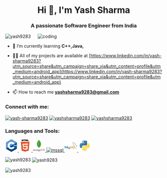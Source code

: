 <h1 align="center">Hi 👋, I'm Yash Sharma</h1>
<h3 align="center">A passionate Software Engineer from India</h3>

<img align="right" alt="coding" width="400" src="https://www.bing.com/th/id/OGC.54e37d8074ebcde1d96c77d7b2a7f310?pid=1.7&rurl=https%3a%2f%2fi.pinimg.com%2foriginals%2f54%2fe3%2f7d%2f54e37d8074ebcde1d96c77d7b2a7f310.gif&ehk=PrEGdwL4PhD7Z%2fwJCNJ7ZoCNkliX6f%2bNR0nwPKvtck4%3d">
<p align="left"> <img src="https://komarev.com/ghpvc/?username=yash9283&label=Profile%20views&color=0e75b6&style=flat" alt="yash9283" /> </p>

- 🌱 I’m currently learning **C++,Java,**

- 👨‍💻 All of my projects are available at [https://www.linkedin.com/in/yash-sharma9283?utm_source=share&utm_campaign=share_via&utm_content=profile&utm_medium=android_app](https://www.linkedin.com/in/yash-sharma9283?utm_source=share&utm_campaign=share_via&utm_content=profile&utm_medium=android_app)

- 📫 How to reach me **yashsharma9283@gmail.com**

<h3 align="left">Connect with me:</h3>
<p align="left">
<a href="https://linkedin.com/in/yash-sharma9283" target="blank"><img align="center" src="https://raw.githubusercontent.com/rahuldkjain/github-profile-readme-generator/master/src/images/icons/Social/linked-in-alt.svg" alt="yash-sharma9283" height="30" width="40" /></a>
<a href="https://fb.com/yashsharma9283" target="blank"><img align="center" src="https://raw.githubusercontent.com/rahuldkjain/github-profile-readme-generator/master/src/images/icons/Social/facebook.svg" alt="yashsharma9283" height="30" width="40" /></a>
<a href="https://instagram.com/yashsharma9283" target="blank"><img align="center" src="https://raw.githubusercontent.com/rahuldkjain/github-profile-readme-generator/master/src/images/icons/Social/instagram.svg" alt="yashsharma9283" height="30" width="40" /></a>
</p>

<h3 align="left">Languages and Tools:</h3>
<p align="left"> <a href="https://www.w3schools.com/cpp/" target="_blank" rel="noreferrer"> <img src="https://raw.githubusercontent.com/devicons/devicon/master/icons/cplusplus/cplusplus-original.svg" alt="cplusplus" width="40" height="40"/> </a> <a href="https://www.w3.org/html/" target="_blank" rel="noreferrer"> <img src="https://raw.githubusercontent.com/devicons/devicon/master/icons/html5/html5-original-wordmark.svg" alt="html5" width="40" height="40"/> </a> <a href="https://www.mongodb.com/" target="_blank" rel="noreferrer"> <img src="https://raw.githubusercontent.com/devicons/devicon/master/icons/mongodb/mongodb-original-wordmark.svg" alt="mongodb" width="40" height="40"/> </a> <a href="https://www.microsoft.com/en-us/sql-server" target="_blank" rel="noreferrer"> <img src="https://www.svgrepo.com/show/303229/microsoft-sql-server-logo.svg" alt="mssql" width="40" height="40"/> </a> <a href="https://www.mysql.com/" target="_blank" rel="noreferrer"> <img src="https://raw.githubusercontent.com/devicons/devicon/master/icons/mysql/mysql-original-wordmark.svg" alt="mysql" width="40" height="40"/> </a> <a href="https://www.python.org" target="_blank" rel="noreferrer"> <img src="https://raw.githubusercontent.com/devicons/devicon/master/icons/python/python-original.svg" alt="python" width="40" height="40"/> </a> </p>

<p><img align="left" src="https://github-readme-stats.vercel.app/api/top-langs?username=yash9283&show_icons=true&locale=en&layout=compact" alt="yash9283" /></p>

<p>&nbsp;<img align="center" src="https://github-readme-stats.vercel.app/api?username=yash9283&show_icons=true&locale=en" alt="yash9283" /></p>

<p><img align="center" src="https://github-readme-streak-stats.herokuapp.com/?user=yash9283&" alt="yash9283" /></p>


<!--
**Yash9283/Yash9283** is a ✨ _special_ ✨ repository because its `README.md` (this file) appears on your GitHub profile.

Here are some ideas to get you started:

- 🔭 I’m currently working on ...
- 🌱 I’m currently learning ...
- 👯 I’m looking to collaborate on ...
- 🤔 I’m looking for help with ...
- 💬 Ask me about ...
- 📫 How to reach me: ...
- 😄 Pronouns: ...
- ⚡ Fun fact: ...
-->
